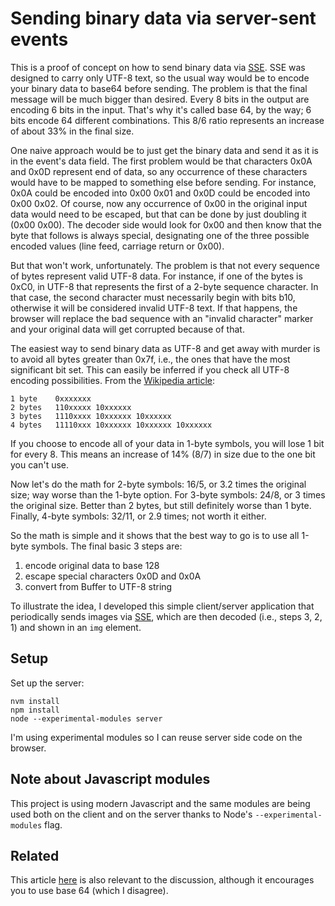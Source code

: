 
# Sending binary data via server-sent events

This is a proof of concept on how to send binary data via [SSE](https://developer.mozilla.org/en-US/docs/Web/API/Server-sent_events). SSE was designed to carry only UTF-8 text, so the usual way would be to encode your binary data to base64 before sending. The problem is that the final message will be much bigger than desired. Every 8 bits in the output are encoding 6 bits in the input. That's why it's called base 64, by the way; 6 bits encode 64 different combinations. This 8/6 ratio represents an increase of about 33% in the final size.

One naive approach would be to just get the binary data and send it as it is in the event's data field. The first problem would be that characters 0x0A and 0x0D represent end of data, so any occurrence of these characters would have to be mapped to something else before sending. For instance, 0x0A could be encoded into 0x00 0x01 and 0x0D could be encoded into 0x00 0x02. Of course, now any occurrence of 0x00 in the original input data would need to be escaped, but that can be done by just doubling it (0x00 0x00). The decoder side would look for 0x00 and then know that the byte that follows is always special, designating one of the three possible encoded values (line feed, carriage return or 0x00).

But that won't work, unfortunately. The problem is that not every sequence of bytes represent valid UTF-8 data. For instance, if one of the bytes is 0xC0, in UTF-8 that represents the first of a 2-byte sequence character. In that case, the second character must necessarily begin with bits b10, otherwise it will be considered invalid UTF-8 text. If that happens, the browser will replace the bad sequence with an "invalid character" marker and your original data will get corrupted because of that.

The easiest way to send binary data as UTF-8 and get away with murder is to avoid all bytes greater than 0x7f, i.e., the ones that have the most significant bit set. This can easily be inferred if you check all UTF-8 encoding possibilities. From the [Wikipedia article](https://en.wikipedia.org/wiki/UTF-8):

    1 byte    0xxxxxxx
    2 bytes   110xxxxx 10xxxxxx
    3 bytes   1110xxxx 10xxxxxx 10xxxxxx
    4 bytes   11110xxx 10xxxxxx 10xxxxxx 10xxxxxx

If you choose to encode all of your data in 1-byte symbols, you will lose 1 bit for every 8. This means an increase of 14% (8/7) in size due to the one bit you can't use.

Now let's do the math for 2-byte symbols: 16/5, or 3.2 times the original size; way worse than the 1-byte option. For 3-byte symbols: 24/8, or 3 times the original size. Better than 2 bytes, but still definitely worse than 1 byte. Finally, 4-byte symbols: 32/11, or 2.9 times; not worth it either.

So the math is simple and it shows that the best way to go is to use all 1-byte symbols. The final basic 3 steps are:

1. encode original data to base 128
2. escape special characters 0x0D and 0x0A
3. convert from Buffer to UTF-8 string

To illustrate the idea, I developed this simple client/server application that periodically sends images via [SSE](https://developer.mozilla.org/en-US/docs/Web/API/Server-sent_events), which are then decoded (i.e., steps 3, 2, 1) and shown in an `img` element.

## Setup

Set up the server:

    nvm install
    npm install
    node --experimental-modules server

I'm using experimental modules so I can reuse server side code on the browser.

## Note about Javascript modules

This project is using modern Javascript and the same modules are being used both on the client and on the server thanks to Node's `--experimental-modules` flag.

## Related

This article [here](https://haacked.com/archive/2012/01/30/hazards-of-converting-binary-data-to-a-string.aspx/) is also relevant to the discussion, although it encourages you to use base 64 (which I disagree).

